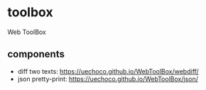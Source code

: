 # toolbox
Web ToolBox

## components

* diff two texts: https://uechoco.github.io/WebToolBox/webdiff/
* json pretty-print: https://uechoco.github.io/WebToolBox/json/

